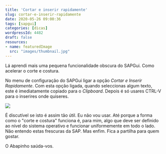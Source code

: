 ```yaml
---
title: 'Cortar e inserir rapidamente'
slug: cortar-e-inserir-rapidamente
date: 2020-05-26 09:00:36
tags: [sapgui]
categories: [dicas]
wordpressId: 4482
draft: false
resources:
- name: featuredImage
  src: "images/thumbnail.jpg"
---
```

Lá aprendi mais uma pequena funcionalidade obscura do SAPGui. Como acelerar o corte e costura.

<!--more-->

No menu de configuração do SAPGui ligar a opção _Cortar e Inserir Rapidamente_. Com esta opção ligada, quando seleccionas algum texto, este é imediatamente copiado para o _Clipboard_. Depois é só usares CTRL-V para o inserires onde quiseres.

[![][1]][1]

É discutível se isto é assim tão útil. Eu não vou usar. Até porque a forma como o "corte e costura" funciona é, para mim, algo que deve ser definido ao nível do sistema operativo e funcionar uniformemente em todo o lado. Não entendo estas frescuras da SAP. Mas enfim. Fica a partilha para quem gostar.

O Abapinho saúda-vos.

   [1]: images/quick_copy_paste.jpg
